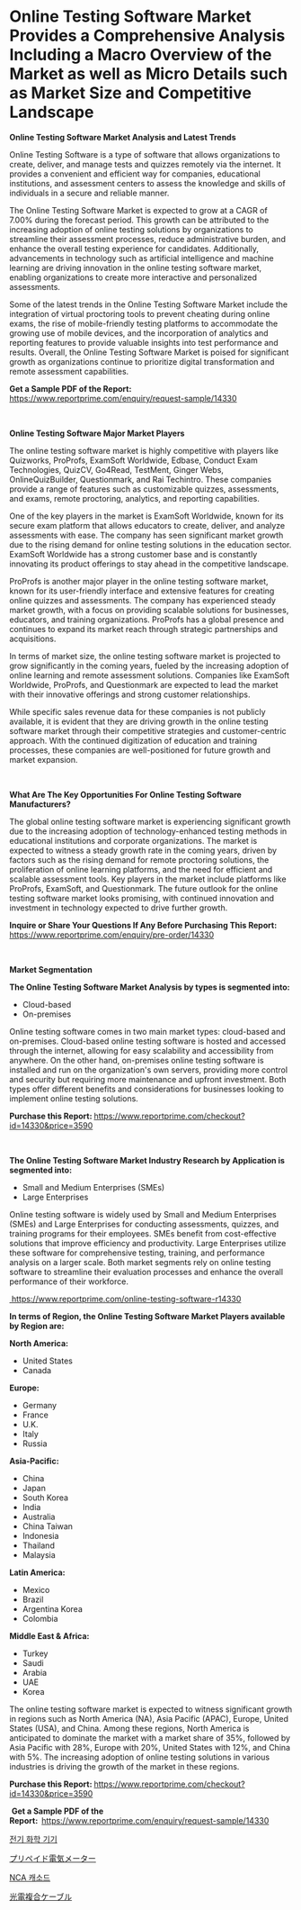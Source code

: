 <p><h1>Online Testing Software Market Provides a Comprehensive Analysis Including a Macro Overview of the Market as well as Micro Details such as Market Size and Competitive Landscape</h1></p><p><strong>Online Testing Software Market Analysis and Latest Trends</strong></p>
<p><p>Online Testing Software is a type of software that allows organizations to create, deliver, and manage tests and quizzes remotely via the internet. It provides a convenient and efficient way for companies, educational institutions, and assessment centers to assess the knowledge and skills of individuals in a secure and reliable manner.</p><p>The Online Testing Software Market is expected to grow at a CAGR of 7.00% during the forecast period. This growth can be attributed to the increasing adoption of online testing solutions by organizations to streamline their assessment processes, reduce administrative burden, and enhance the overall testing experience for candidates. Additionally, advancements in technology such as artificial intelligence and machine learning are driving innovation in the online testing software market, enabling organizations to create more interactive and personalized assessments.</p><p>Some of the latest trends in the Online Testing Software Market include the integration of virtual proctoring tools to prevent cheating during online exams, the rise of mobile-friendly testing platforms to accommodate the growing use of mobile devices, and the incorporation of analytics and reporting features to provide valuable insights into test performance and results. Overall, the Online Testing Software Market is poised for significant growth as organizations continue to prioritize digital transformation and remote assessment capabilities.</p></p>
<p><strong>Get a Sample PDF of the Report:&nbsp;</strong> <a href="https://www.reportprime.com/enquiry/request-sample/14330">https://www.reportprime.com/enquiry/request-sample/14330</a></p>
<p>&nbsp;</p>
<p><strong>Online Testing Software Major Market Players</strong></p>
<p><p>The online testing software market is highly competitive with players like Quizworks, ProProfs, ExamSoft Worldwide, Edbase, Conduct Exam Technologies, QuizCV, Go4Read, TestMent, Ginger Webs, OnlineQuizBuilder, Questionmark, and Rai Techintro. These companies provide a range of features such as customizable quizzes, assessments, and exams, remote proctoring, analytics, and reporting capabilities.</p><p>One of the key players in the market is ExamSoft Worldwide, known for its secure exam platform that allows educators to create, deliver, and analyze assessments with ease. The company has seen significant market growth due to the rising demand for online testing solutions in the education sector. ExamSoft Worldwide has a strong customer base and is constantly innovating its product offerings to stay ahead in the competitive landscape.</p><p>ProProfs is another major player in the online testing software market, known for its user-friendly interface and extensive features for creating online quizzes and assessments. The company has experienced steady market growth, with a focus on providing scalable solutions for businesses, educators, and training organizations. ProProfs has a global presence and continues to expand its market reach through strategic partnerships and acquisitions.</p><p>In terms of market size, the online testing software market is projected to grow significantly in the coming years, fueled by the increasing adoption of online learning and remote assessment solutions. Companies like ExamSoft Worldwide, ProProfs, and Questionmark are expected to lead the market with their innovative offerings and strong customer relationships.</p><p>While specific sales revenue data for these companies is not publicly available, it is evident that they are driving growth in the online testing software market through their competitive strategies and customer-centric approach. With the continued digitization of education and training processes, these companies are well-positioned for future growth and market expansion.</p></p>
<p>&nbsp;</p>
<p><strong>What Are The Key Opportunities For Online Testing Software Manufacturers?</strong></p>
<p><p>The global online testing software market is experiencing significant growth due to the increasing adoption of technology-enhanced testing methods in educational institutions and corporate organizations. The market is expected to witness a steady growth rate in the coming years, driven by factors such as the rising demand for remote proctoring solutions, the proliferation of online learning platforms, and the need for efficient and scalable assessment tools. Key players in the market include platforms like ProProfs, ExamSoft, and Questionmark. The future outlook for the online testing software market looks promising, with continued innovation and investment in technology expected to drive further growth.</p></p>
<p><strong>Inquire or Share Your Questions If Any Before Purchasing This Report:</strong> <a href="https://www.reportprime.com/enquiry/pre-order/14330">https://www.reportprime.com/enquiry/pre-order/14330</a></p>
<p>&nbsp;</p>
<p><strong>Market Segmentation</strong></p>
<p><strong>The Online Testing Software Market Analysis by types is segmented into:</strong></p>
<p><ul><li>Cloud-based</li><li>On-premises</li></ul></p>
<p><p>Online testing software comes in two main market types: cloud-based and on-premises. Cloud-based online testing software is hosted and accessed through the internet, allowing for easy scalability and accessibility from anywhere. On the other hand, on-premises online testing software is installed and run on the organization's own servers, providing more control and security but requiring more maintenance and upfront investment. Both types offer different benefits and considerations for businesses looking to implement online testing solutions.</p></p>
<p><strong>Purchase this Report:&nbsp;</strong><a href="https://www.reportprime.com/checkout?id=14330&price=3590">https://www.reportprime.com/checkout?id=14330&price=3590</a></p>
<p>&nbsp;</p>
<p><strong>The Online Testing Software Market Industry Research by Application is segmented into:</strong></p>
<p><ul><li>Small and Medium Enterprises (SMEs)</li><li>Large Enterprises</li></ul></p>
<p><p>Online testing software is widely used by Small and Medium Enterprises (SMEs) and Large Enterprises for conducting assessments, quizzes, and training programs for their employees. SMEs benefit from cost-effective solutions that improve efficiency and productivity. Large Enterprises utilize these software for comprehensive testing, training, and performance analysis on a larger scale. Both market segments rely on online testing software to streamline their evaluation processes and enhance the overall performance of their workforce.</p></p>
<p><a href="https://www.reportprime.com/online-testing-software-r14330">&nbsp;https://www.reportprime.com/online-testing-software-r14330</a></p>
<p><strong>In terms of Region, the Online Testing Software Market Players available by Region are:</strong></p>
<p>
    <p> <strong> North America: </strong>
        <ul>
            <li>United States</li>
            <li>Canada</li>
        </ul>
        </p> 
    <p> <strong> Europe: </strong>
        <ul>
            <li>Germany</li>
            <li>France</li>
            <li>U.K.</li>
            <li>Italy</li>
            <li>Russia</li>
        </ul>
        </p> 
    <p> <strong> Asia-Pacific: </strong>
        <ul>
            <li>China</li>
            <li>Japan</li>
            <li>South Korea</li>
            <li>India</li>
            <li>Australia</li>
            <li>China Taiwan</li>
            <li>Indonesia</li>
            <li>Thailand</li>
            <li>Malaysia</li>
        </ul>
        </p> 
    <p> <strong> Latin America: </strong>
        <ul>
            <li>Mexico</li>
            <li>Brazil</li>
            <li>Argentina Korea</li>
            <li>Colombia</li>
        </ul>
        </p> 
    <p> <strong> Middle East & Africa: </strong>
        <ul>
            <li>Turkey</li>
            <li>Saudi</li>
            <li>Arabia</li>
            <li>UAE</li>
            <li>Korea</li>
        </ul>
    </p>
    </p>
<p><p>The online testing software market is expected to witness significant growth in regions such as North America (NA), Asia Pacific (APAC), Europe, United States (USA), and China. Among these regions, North America is anticipated to dominate the market with a market share of 35%, followed by Asia Pacific with 28%, Europe with 20%, United States with 12%, and China with 5%. The increasing adoption of online testing solutions in various industries is driving the growth of the market in these regions.</p></p>
<p><strong>Purchase this Report: </strong><a href="https://www.reportprime.com/checkout?id=14330&price=3590">https://www.reportprime.com/checkout?id=14330&price=3590</a></p>
<p>&nbsp;<strong>Get a Sample PDF of the Report:&nbsp;&nbsp;</strong><a href="https://www.reportprime.com/enquiry/request-sample/14330">https://www.reportprime.com/enquiry/request-sample/14330</a></p>
<p><strong></strong></p>
<p><p><a href="https://medium.com/@bennyuigleyjks/%EC%A0%84%EA%B8%B0%ED%99%94%ED%95%99-%EA%B3%84%EA%B8%B0-%EC%8B%9C%EC%9E%A5-%EC%9C%A0%ED%98%95-%EC%9D%91%EC%9A%A9-%EB%B0%8F-%EC%A7%80%EB%A6%AC%EC%97%90-%EB%8C%80%ED%95%9C-%EC%B2%A0%EC%A0%80%ED%95%9C-%ED%8F%89%EA%B0%80-d523ca5a89ff">전기 화학 기기</a></p><p><a href="https://medium.com/@amehdzmay/%E3%83%97%E3%83%AA%E3%83%9A%E3%82%A4%E3%83%89%E9%9B%BB%E5%8A%9B%E3%83%A1%E3%83%BC%E3%82%BF%E3%83%BC%E3%81%AE%E5%B8%82%E5%A0%B4%E5%88%86%E6%9E%90-%E3%81%9D%E3%81%AEcagr-%E5%B8%82%E5%A0%B4%E3%82%BB%E3%82%B0%E3%83%A1%E3%83%B3%E3%83%86%E3%83%BC%E3%82%B7%E3%83%A7%E3%83%B3-%E3%81%8A%E3%82%88%E3%81%B3%E3%82%B0%E3%83%AD%E3%83%BC%E3%83%90%E3%83%AB%E7%94%A3%E6%A5%AD%E6%A6%82%E8%A6%81-03316ae27fe7">プリペイド電気メーター</a></p><p><a href="https://medium.com/@audieyost2004/nca-%EC%96%91%EA%B7%B9%EC%86%8C%EC%9E%AC-%EC%8B%9C%EC%9E%A5-%EB%B6%84%EC%84%9D-%EB%B0%8F-%EC%98%88%EC%B8%A1-%EA%B8%B0%EA%B0%84%EC%9D%80-2024%EB%85%84%EB%B6%80%ED%84%B0-2031%EB%85%84%EA%B9%8C%EC%A7%80%EC%9E%85%EB%8B%88%EB%8B%A4-b1769f6f93fd">NCA 캐소드</a></p><p><a href="https://medium.com/@brycenboyer2023/%E3%83%95%E3%82%A9%E3%83%88%E9%9B%BB%E6%B0%97%E8%A4%87%E5%90%88%E3%82%B1%E3%83%BC%E3%83%96%E3%83%AB%E5%B8%82%E5%A0%B4%E8%AA%BF%E6%9F%BB%E3%83%AC%E3%83%9D%E3%83%BC%E3%83%88-%E3%81%9D%E3%81%AE%E6%AD%B4%E5%8F%B2%E3%81%A82024%E5%B9%B4%E3%81%8B%E3%82%892031%E5%B9%B4%E3%81%BE%E3%81%A7%E3%81%AE%E4%BA%88%E6%B8%AC-73efd5a734b0">光電複合ケーブル</a></p></p>
